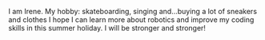 I am Irene.
My hobby: skateboarding, singing and...buying a lot of sneakers and clothes
I hope I can learn more about robotics and improve my coding skills in this summer holiday.
I will be stronger and stronger!

